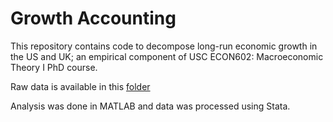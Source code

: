 # Growth Accounting
This repository contains code to decompose long-run economic growth in the US and UK; an empirical component of USC ECON602: Macroeconomic Theory I PhD course.

Raw data is available in this [folder](https://drive.google.com/drive/folders/1DOBqhW6yxA_Wh4uxQup8GLMEm23I_F6Q?usp=drive)

Analysis was done in MATLAB and data was processed using Stata.


